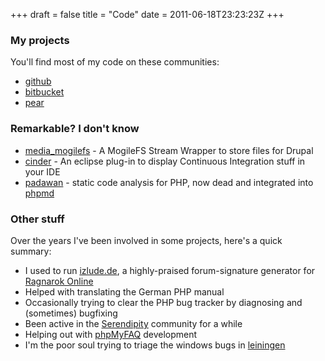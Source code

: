 +++
draft = false
title = "Code"
date = 2011-06-18T23:23:23Z
+++



### My projects

You'll find most of my code on these communities:

  * [github][]
  * [bitbucket][]
  * [pear][]

### Remarkable? I don't know

  * [media_mogilefs][] - A MogileFS Stream Wrapper to store files for Drupal
  * [cinder][] - An eclipse plug-in to display Continuous Integration stuff in your IDE
  * [padawan][] - static code analysis for PHP, now dead and integrated into [phpmd][]


### Other stuff

Over the years I've been involved in some projects, here's a quick summary:

  * I used to run [izlude.de][], a highly-praised forum-signature generator for [Ragnarok Online][euroro]
  * Helped with translating the German PHP manual
  * Occasionally trying to clear the PHP bug tracker by diagnosing and (sometimes) bugfixing
  * Been active in the [Serendipity][] community for a while
  * Helping out with [phpMyFAQ][] development
  * I'm the poor soul trying to triage the windows bugs in [leiningen][]

[github]: https://github.com/winks
[bitbucket]: https://bitbucket.org/wink
[pear]: http://pear.php.net/user/fa

[media_mogilefs]: https://github.com/winks/media_mogilefs
[cinder]: https://github.com/winks/cinder
[padawan]: https://github.com/winks/padawan
[phpmd]: https://github.com/phpmd/phpmd

[izlude.de]: http://izlude.de
[euroro]: http://euro-ro.net
[phpMyFAQ]: http://www.phpmyfaq.de
[leiningen]: http://leiningen.org

[Serendipity]: http://s9y.org

